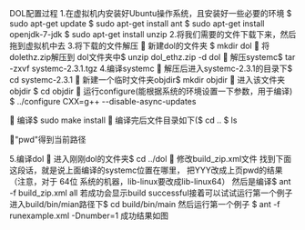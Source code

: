 DOL配置过程
1.在虚拟机内安装好Ubuntu操作系统，且安装好一些必要的环境
   $	sudo apt-get update
   $	sudo apt-get install ant
   $ 	sudo apt-get install openjdk-7-jdk
   $	sudo apt-get install unzip
2.将我们需要的文件下载下来，然后拖到虚拟机中去
3.将下载的文件解压
  	新建dol的文件夹 $	mkdir dol
  	将dolethz.zip解压到 dol文件夹中$	unzip dol_ethz.zip -d dol
  	解压systemc$	tar -zxvf systemc-2.3.1.tgz
4.编译systemc
  	解压后进入systemc-2.3.1的目录下$	cd systemc-2.3.1
  	新建一个临时文件夹objdir$	mkdir objdir
  	进入该文件夹objdir $	cd objdir
  	运行configure(能根据系统的环境设置一下参数，用于编译)  $	../configure CXX=g++ --disable-async-updates
 
  	编译$	sudo make install
  	编译完后文件目录如下($ cd ..        $ ls
 
  "pwd"得到当前路径
 
5.编译dol
				进入刚刚dol的文件夹$	cd ../dol
				修改build_zip.xml文件
								找到下面这段话，就是说上面编译的systemc位置在哪里，
								<property name="systemc.inc" value="YYY/include"/>
								<property name="systemc.lib" value="YYY/lib-linux/libsystemc.a"/>
								把YYY改成上页pwd的结果（注意，对于  64位 系统的机器，lib-linux要改成lib-linux64）
								然后是编译$	ant -f build_zip.xml all
								若成功会显示build successful接着可以试试运行第一个例子
								进入build/bin/mian路径下$	cd build/bin/main
								然后运行第一个例子 $	ant -f runexample.xml -Dnumber=1
								成功结果如图


